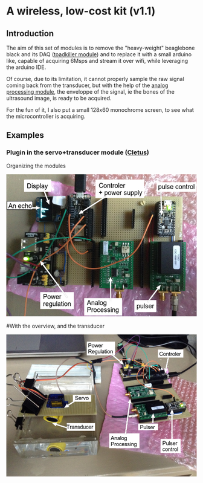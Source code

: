 # A wireless, low-cost kit (v1.1)

## Introduction

The aim of this set of modules is to remove the "heavy-weight" beaglebone black and its DAQ ([toadkiller module](/toadkiller/)) and to replace it with a small arduino like, capable of acquiring 6Msps and stream it over wifi, while leveraging the arduino IDE.

Of course, due to its limitation, it cannot properly sample the raw signal coming back from the transducer, but with the help of the [analog processing module](/goblin/), the enveloppe of the signal, ie the bones of the ultrasound image, is ready to be acquired.

For the fun of it, I also put a small 128x60 monochrome screen, to see what the microcontroller is acquiring.

## Examples

### Plugin in the servo+transducer module ([Cletus](/cletus/))

Organizing the modules

![](/croaker/images/kit-overall.png)

#With the overview, and the transducer

![](/croaker/images/kit-overaview.png)


